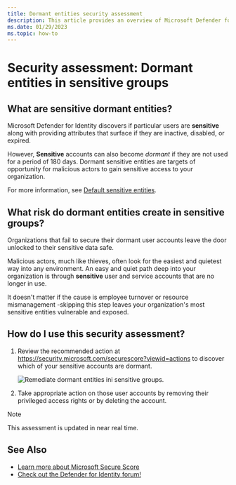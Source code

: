 ```yaml
---
title: Dormant entities security assessment
description: This article provides an overview of Microsoft Defender for Identity's dormant entities in sensitive groups identity security posture assessment report.
ms.date: 01/29/2023
ms.topic: how-to
---
```


# Security assessment: Dormant entities in sensitive groups

## What are sensitive dormant entities?

Microsoft Defender for Identity discovers if particular users are **sensitive** along with providing attributes that surface if they are inactive, disabled, or expired.

However, **Sensitive** accounts can also become *dormant* if they are not used for a period of 180 days. Dormant sensitive entities are targets of opportunity for malicious actors to gain sensitive access to your organization. 

For more information, see [Default sensitive entities](entity-tags.md#default-sensitive-entities).

## What risk do dormant entities create in sensitive groups?

Organizations that fail to secure their dormant user accounts leave the door unlocked to their sensitive data safe.

Malicious actors, much like thieves, often look for the easiest and quietest way into any environment. An easy and quiet path deep into your organization is through **sensitive** user and service accounts that are no longer in use.

It doesn't matter if the cause is employee turnover or resource mismanagement -skipping this step leaves your organization's most sensitive entities vulnerable and exposed.

## How do I use this security assessment?

1. Review the recommended action at <https://security.microsoft.com/securescore?viewid=actions> to discover which of your sensitive accounts are dormant.

    ![Remediate dormant entities ini sensitive groups.](media/cas-isp-dormant-entities-sensitive-groups-1.png)
1. Take appropriate action on those user accounts by removing their privileged access rights or by deleting the account.

> [!NOTE]
> This assessment is updated in near real time.

## See Also

- [Learn more about Microsoft Secure Score](/microsoft-365/security/defender/microsoft-secure-score)
- [Check out the Defender for Identity forum!](<https://aka.ms/MDIcommunity>)
